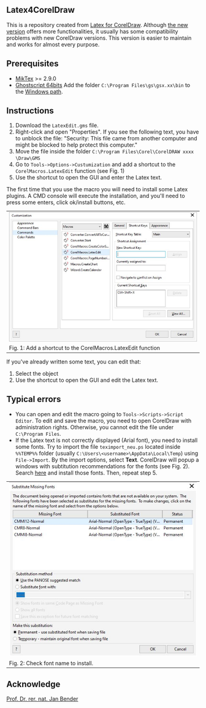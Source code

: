 Latex4CorelDraw
--------------

This is a repository created from [Latex for CorelDraw](http://www.interactive-graphics.de/index.php/downloads/14-latex-for-coreldraw). Although [the new version](https://github.com/InteractiveComputerGraphics/Latex4CorelDRAW) offers more functionalities, it usually has some compatibility problems with new CorelDraw versions. This version is easier to maintain and works for almost every purpose.

## Prerequisites
* [MikTex](https://miktex.org/) >= 2.9.0
* [Ghostscript 64bits](https://www.ghostscript.com/download/gsdnld.html)
Add the folder `C:\Program Files\gs\gsx.xx\bin` to the [Windows path](https://docs.alfresco.com/4.2/tasks/fot-addpath.html).

## Instructions
1. Download the `LatexEdit.gms` file.
2. Right-click and open "Properties". If you see the following text, you have to unblock the file: 
"Security: This file came from another computer and might be blocked to help protect this computer."
3. Move the file inside the folder `C:\Program Files\Corel\CorelDRAW xxxx \Draw\GMS`
4. Go to `Tools->Options->Custumization` and add a shortcut to the `CorelMacros.LatexEdit` function (see Fig. 1)
5. Use the shortcut to open the GUI and enter the Latex text.

The first time that you use the macro you will need to install some Latex plugins. A CMD console will execute the installation, and you'll need to press some enters, click ok/install buttons, etc.

| |
|:--|
|![Add a shortcut to the CorelMacros.LatexEdit function](images/customization.jpg?raw=true "Add a shortcut to the CorelMacros.LatexEdit function")|
|Fig. 1: Add a shortcut to the CorelMacros.LatexEdit function|

If you've already written some text, you can edit that:
1. Select the object
2. Use the shortcut to open the GUI and edit the Latex text.

## Typical errors
* You can open and edit the macro going to `Tools->Scripts->Script Editor`. To edit and save the macro, you need to open CorelDraw with administration rights. Otherwise, you cannot edit the file under `C:\Program Files`.
* If the Latex text is not correctly displayed (Arial font), you need to install some fonts. Try to import the file `teximport_neu.ps` located inside `%%TEMP%%` folder (usually `C:\Users\<username>\AppData\Local\Temp`) using `File->Import`. By the import options, select **Text**. CorelDraw will popup a windows with subtitution recommendations for the fonts (see Fig. 2). Search [here](https://www.ctan.org/tex-archive/fonts/cm/ps-type1/bakoma/ttf/) and install those fonts. Then, repeat step 5. 

| |
|:--|
|![Fonts not installed](images/font_substitutions.jpg?raw=true "Fonts not installed")|
|Fig. 2: Check font name to install.|

## Acknowledge
[Prof. Dr. rer. nat. Jan Bender](http://www.interactive-graphics.de/index.php/downloads/14-latex-for-coreldraw)